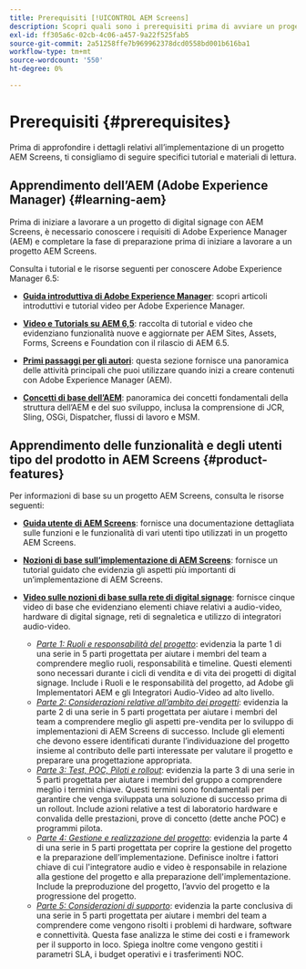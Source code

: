 ```yaml
---
title: Prerequisiti [!UICONTROL AEM Screens]
description: Scopri quali sono i prerequisiti prima di avviare un progetto AEM Screens.
exl-id: ff305a6c-02cb-4c06-a457-9a22f525fab5
source-git-commit: 2a51258ffe7b969962378dcd0558bd001b616ba1
workflow-type: tm+mt
source-wordcount: '550'
ht-degree: 0%

---
```


# Prerequisiti {#prerequisites}

Prima di approfondire i dettagli relativi all’implementazione di un progetto AEM Screens, ti consigliamo di seguire specifici tutorial e materiali di lettura.

## Apprendimento dell’AEM (Adobe Experience Manager) {#learning-aem}

Prima di iniziare a lavorare a un progetto di digital signage con AEM Screens, è necessario conoscere i requisiti di Adobe Experience Manager (AEM) e completare la fase di preparazione prima di iniziare a lavorare a un progetto AEM Screens.

Consulta i tutorial e le risorse seguenti per conoscere Adobe Experience Manager 6.5:

* **[Guida introduttiva di Adobe Experience Manager](https://experienceleague.adobe.com/en/docs/experience-manager-cloud-service/content/overview/introduction)**: scopri articoli introduttivi e tutorial video per Adobe Experience Manager.

* **[Video e Tutorials su AEM 6,5](https://experienceleague.adobe.com/en/docs/experience-manager-tutorials)**: raccolta di tutorial e video che evidenziano funzionalità nuove e aggiornate per AEM Sites, Assets, Forms, Screens e Foundation con il rilascio di AEM 6.5.

* **[Primi passaggi per gli autori](https://experienceleague.adobe.com/en/docs/experience-manager-65/content/sites/authoring/essentials/first-steps)**: questa sezione fornisce una panoramica delle attività principali che puoi utilizzare quando inizi a creare contenuti con Adobe Experience Manager (AEM).

* **[Concetti di base dell’AEM](https://experienceleague.adobe.com/it/docs/experience-manager-65/content/implementing/developing/introduction/the-basics)**: panoramica dei concetti fondamentali della struttura dell’AEM e del suo sviluppo, inclusa la comprensione di JCR, Sling, OSGi, Dispatcher, flussi di lavoro e MSM.

## Apprendimento delle funzionalità e degli utenti tipo del prodotto in AEM Screens {#product-features}

Per informazioni di base su un progetto AEM Screens, consulta le risorse seguenti:

* **[Guida utente di AEM Screens](https://experienceleague.adobe.com/it/docs/experience-manager-screens/user-guide/aem-screens-introduction)**: fornisce una documentazione dettagliata sulle funzioni e le funzionalità di vari utenti tipo utilizzati in un progetto AEM Screens.

* **[Nozioni di base sull’implementazione di AEM Screens](https://experienceleague.adobe.com/?launch=AEM-7a#recommended/solutions/experience-manager)**: fornisce un tutorial guidato che evidenzia gli aspetti più importanti di un’implementazione di AEM Screens.

* **[Video sulle nozioni di base sulla rete di digital signage](https://experienceleague.adobe.com/it/docs/experience-manager-screens/user-guide/aem-screens-introduction)**: fornisce cinque video di base che evidenziano elementi chiave relativi a audio-video, hardware di digital signage, reti di segnaletica e utilizzo di integratori audio-video.
   * *[Parte 1: Ruoli e responsabilità del progetto](https://experienceleague.adobe.com/en/docs/experience-manager-screens/user-guide/digital-signage-network/project-roles-responsibilities)*: evidenzia la parte 1 di una serie in 5 parti progettata per aiutare i membri del team a comprendere meglio ruoli, responsabilità e timeline. Questi elementi sono necessari durante i cicli di vendita e di vita dei progetti di digital signage. Include i Ruoli e le responsabilità del progetto, ad Adobe gli Implementatori AEM e gli Integratori Audio-Video ad alto livello.
   * *[Parte 2: Considerazioni relative all’ambito dei progetti](https://experienceleague.adobe.com/en/docs/experience-manager-screens/user-guide/digital-signage-network/project-considerations)*: evidenzia la parte 2 di una serie in 5 parti progettata per aiutare i membri del team a comprendere meglio gli aspetti pre-vendita per lo sviluppo di implementazioni di AEM Screens di successo. Include gli elementi che devono essere identificati durante l’individuazione del progetto insieme al contributo delle parti interessate per valutare il progetto e preparare una progettazione appropriata.
   * *[Parte 3: Test, POC, Piloti e rollout](https://experienceleague.adobe.com/en/docs/experience-manager-screens/user-guide/digital-signage-network/testing-pocs-pilots-rollouts)*: evidenzia la parte 3 di una serie in 5 parti progettata per aiutare i membri del gruppo a comprendere meglio i termini chiave. Questi termini sono fondamentali per garantire che venga sviluppata una soluzione di successo prima di un rollout. Include azioni relative a test di laboratorio hardware e convalida delle prestazioni, prove di concetto (dette anche POC) e programmi pilota.
   * *[Parte 4: Gestione e realizzazione del progetto](https://experienceleague.adobe.com/en/docs/experience-manager-screens/user-guide/digital-signage-network/project-management-and-deployment)*: evidenzia la parte 4 di una serie in 5 parti progettata per coprire la gestione del progetto e la preparazione dell’implementazione. Definisce inoltre i fattori chiave di cui l&#39;integratore audio e video è responsabile in relazione alla gestione del progetto e alla preparazione dell&#39;implementazione. Include la preproduzione del progetto, l’avvio del progetto e la progressione del progetto.
   * *[Parte 5: Considerazioni di supporto](https://experienceleague.adobe.com/en/docs/experience-manager-screens/user-guide/digital-signage-network/support-considerations)*: evidenzia la parte conclusiva di una serie in 5 parti progettata per aiutare i membri del team a comprendere come vengono risolti i problemi di hardware, software e connettività. Questa fase analizza le stime dei costi e i framework per il supporto in loco. Spiega inoltre come vengono gestiti i parametri SLA, i budget operativi e i trasferimenti NOC.
